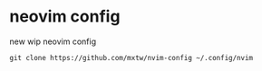 # neovim config
new wip neovim config

`git clone https://github.com/mxtw/nvim-config ~/.config/nvim`

